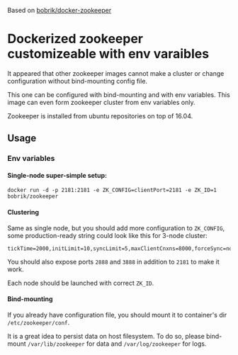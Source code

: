 
Based on [bobrik/docker-zookeeper](https://github.com/bobrik/docker-zookeeper)

# Dockerized zookeeper customizeable with env varaibles

It appeared that other zookeeper images cannot make a cluster
or change configuration without bind-mounting config file.

This one can be configured with bind-mounting and
with env variables. This image can even form zookeeper cluster
from env variables only.

Zookeeper is installed from ubuntu repositories on top of 16.04.

## Usage

### Env variables

#### Single-node super-simple setup:

```
docker run -d -p 2181:2181 -e ZK_CONFIG=clientPort=2181 -e ZK_ID=1 bobrik/zookeeper
```

#### Clustering

Same as single node, but you should add more configuration to `ZK_CONFIG`,
some production-ready string could look like this for 3-node cluster:

```
tickTime=2000,initLimit=10,syncLimit=5,maxClientCnxns=8000,forceSync=no,autopurge.snapRetainCount=5,autopurge.purgeInterval=2,clientPort=2181,server.1=zk1.local:2888:3888,server.2=zk2.local:2888:3888,server.3=zk3:2888:3888
```

You should also expose ports `2888` and `3888`
in addition to `2181` to make it work.

Each node should be launched with correct `ZK_ID`.

#### Bind-mounting

If you already have configuration file, you should mount it
to container's dir `/etc/zookeeper/conf`.

It is a great idea to persist data on host filesystem.
To do so, please bind-mount `/var/lib/zookeeper` for data
and `/var/log/zookeeper` for logs.
